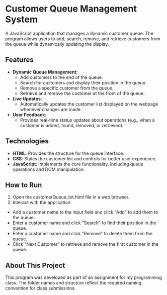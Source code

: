# Customer Queue Management System
A JavaScript application that manages a dynamic customer queue. 
The program allows users to add, search, remove, and retrieve customers from the queue while dynamically updating the display.

## Features
- **Dynamic Queue Management**:
  - Add customers to the end of the queue.
  - Search for customers and display their position in the queue.
  - Remove a specific customer from the queue.
  - Retrieve and remove the customer at the front of the queue.
- **Live Updates**:
  - Automatically updates the customer list displayed on the webpage whenever changes are made.
- **User Feedback**:
  - Provides real-time status updates about operations (e.g., when a customer is added, found, removed, or retrieved).

## Technologies
- **HTML**: Provides the structure for the queue interface.
- **CSS**: Styles the customer list and controls for better user experience.
- **JavaScript**: Implements the core functionality, including queue operations and DOM manipulation.


## How to Run
1. Open the customerQueue_txt.html file in a web browser.
2. Interact with the application:
- Add a customer name to the input field and click "Add" to add them to the queue.
- Enter a customer name and click "Search" to find their position in the queue.
- Enter a customer name and click "Remove" to delete them from the queue.
- Click "Next Customer" to retrieve and remove the first customer in the queue.

## About This Project
This program was developed as part of an assignment for my programming class. 
The folder names and structure reflect the required naming convention for class submissions.
